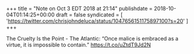+++
title = "Note on Oct 3 EDT 2018 at 21:14"
publishdate = 2018-10-04T01:14:25+00:00
draft = false
syndicated = [ 'https://twitter.com/chrisjohndeluca/status/1047656151175897100?s=20' ]
+++

The Cruelty Is the Point - The Atlantic: “Once malice is embraced as a virtue, it is impossible to contain.” https://t.co/uZtdT9Jd2N
